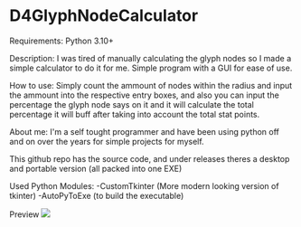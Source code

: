 # D4GlyphNodeCalculator
 Requirements: Python 3.10+
 
Description: I was tired of manually calculating the glyph nodes so I made a simple calculator to do it for me. Simple program with a GUI for ease of use.

How to use: Simply count the ammount of nodes within the radius and input the ammount into the respective entry boxes, and also you can input the percentage the glyph node says on it and it will calculate the total percentage it will buff after taking into account the total stat points.

About me: I'm a self tought programmer and have been using python off and on over the years for simple projects for myself.

This github repo has the source code, and under releases theres a desktop and portable version (all packed into one EXE)

Used Python Modules:
    -CustomTkinter (More modern looking version of tkinter)
    -AutoPyToExe (to build the executable)
    
Preview
![](https://imgur.com/xGlxuS6.png)
